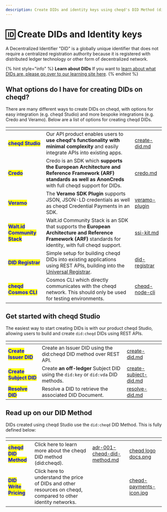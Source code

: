 ```yaml
---
description: Create DIDs and identity keys using cheqd's DID Method (did:cheqd)
---
```


# 🆔 Create DIDs and Identity keys

A Decentralized Identifier "DID" is a globally unique identifier that does not require a centralized registration authority because it is registered with distributed ledger technology or other form of decentralized network.

{% hint style="info" %}
**Learn about DIDs** If you want to [learn about what DIDs are, please go over to our learning site here](https://learn.cheqd.io/decentralised-identity/dids).
{% endhint %}

## What options do I have for creating DIDs on cheqd?

There are many different ways to create DIDs on cheqd, with options for easy integration (e.g. cheqd Studio) and more bespoke integrations (e.g. Credo and Veramo). Below are a list of options for creating cheqd DIDs.

<table data-view="cards"><thead><tr><th></th><th></th><th data-hidden data-card-target data-type="content-ref"></th></tr></thead><tbody><tr><td><mark style="color:blue;"><strong>cheqd Studio</strong></mark></td><td>Our API product enables users to <strong>use cheqd's functionality with minimal complexity</strong> and easily integrate APIs into existing apps. </td><td><a href="create-did.md">create-did.md</a></td></tr><tr><td><mark style="color:blue;"><strong>Credo</strong></mark></td><td>Credo is an SDK which <strong>supports the European Architecture and Reference Framework (ARF)</strong> <strong>standards as well as AnonCreds</strong> with full cheqd support for DIDs. </td><td><a href="../../sdk/credo.md">credo.md</a></td></tr><tr><td><mark style="color:blue;"><strong>Veramo</strong></mark></td><td>The <strong>Veramo SDK Plugin</strong> supports JSON, JSON-LD credentials as well as cheqd Credential Payments in an SDK.</td><td><a href="../../sdk/veramo-plugin/">veramo-plugin</a></td></tr><tr><td><mark style="color:blue;"><strong>Walt.id Community Stack</strong></mark></td><td>Walt.id Community Stack is an SDK that supports the <strong>European Architecture and Reference Framework (ARF)</strong> standards for identity, with full cheqd support. </td><td><a href="../../sdk/ssi-kit.md">ssi-kit.md</a></td></tr><tr><td><mark style="color:blue;"><strong>DID Registrar</strong></mark></td><td>Simple setup for building cheqd DIDs into existing applications using REST APIs, building into the <a href="https://uniregistrar.io/">Universal Registrar</a>.</td><td><a href="../../advanced/did-registrar/">did-registrar</a></td></tr><tr><td><mark style="color:blue;"><strong>cheqd Cosmos CLI</strong></mark></td><td>Cosmos CLI which directly communicates with the cheqd network. This should only be used for testing environments.</td><td><a href="../../advanced/tooling/cheqd-node-cli/">cheqd-node-cli</a></td></tr></tbody></table>

## Get started with cheqd Studio

The easiest way to start creating DIDs is with our product cheqd Studio, allowing users to build and create `did:cheqd` DIDs using REST APIs.

<table data-view="cards"><thead><tr><th></th><th></th><th data-hidden data-card-target data-type="content-ref"></th></tr></thead><tbody><tr><td><mark style="color:blue;"><strong>Create Issuer DID</strong></mark></td><td>Create an Issuer DID using the did:cheqd DID method over REST API. </td><td><a href="create-did.md">create-did.md</a></td></tr><tr><td><mark style="color:blue;"><strong>Create Subject DID</strong></mark></td><td>Create <strong>an off-ledger</strong> Subject DID using the <code>did:key</code> or <code>did:vda</code> DID methods.</td><td><a href="create-subject-did.md">create-subject-did.md</a></td></tr><tr><td><mark style="color:blue;"><strong>Resolve DID</strong></mark></td><td>Resolve a DID to retrieve the associated DID Document. </td><td><a href="resolve-did.md">resolve-did.md</a></td></tr></tbody></table>

## Read up on our DID Method

DIDs created using cheqd Studio use the `did:cheqd` DID Method. This is fully defined below:

<table data-card-size="large" data-view="cards"><thead><tr><th></th><th></th><th data-hidden data-card-target data-type="content-ref"></th><th data-hidden data-card-cover data-type="files"></th></tr></thead><tbody><tr><td><mark style="color:blue;"><strong>cheqd DID Method</strong></mark></td><td>Click here to learn more about the cheqd DID method (did:cheqd).</td><td><a href="../../architecture/adr-list/adr-001-cheqd-did-method.md">adr-001-cheqd-did-method.md</a></td><td><a href="../../.gitbook/assets/cheqd logo docs.png">cheqd logo docs.png</a></td></tr><tr><td><mark style="color:blue;"><strong>DID Write Pricing</strong></mark></td><td>Click here to understand the price of DIDs and other resources on cheqd, compared to other identity networks.</td><td></td><td><a href="../../.gitbook/assets/cheqd-payments-icon.jpg">cheqd-payments-icon.jpg</a></td></tr></tbody></table>
